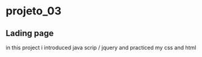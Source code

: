 # projeto_03
## Lading page

 in this project i introduced java scrip / jquery and practiced my css and html
